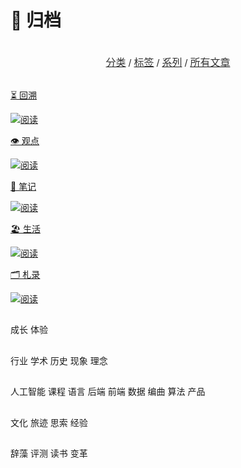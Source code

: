 # 🌳 归档


<center>  
  <br>
  <a href="https://blog.ralvines.top/friend/"><font face="LXGW WenKai Screen" size=3 color="#333333">分类</font></a> / <a href="https://blog.ralvines.top/board/"><font face="LXGW WenKai Screen" size=3 color="#333333">标签</font></a> / <a href="https://blog.ralvines.top/praise/"><font face="LXGW WenKai Screen" size=3 color="#333333">系列</font></a> / <a href="https://blog.ralvines.top/praise/"><font face="LXGW WenKai Screen" size=3 color="#333333">所有文章</font></a>
  <br>
</center>

<br>
<div class="subpage-box">

  <div class="subpage-box-cover">
    <a href="books/" data-pjax-state="">
      <p class="image-caption">⏳ 回溯</p>
      <img alt="阅读" data-src="https://z1.ax1x.com/2023/10/29/pie5xDx.jpg" src="https://z1.ax1x.com/2023/10/29/pie5xDx.jpg" data-loaded="true">
    </a>
  </div>
  <div class="subpage-box-cover">
    <a href="books/" data-pjax-state="">
      <p class="image-caption">👁 观点</p>
      <img alt="阅读" data-src="https://z1.ax1x.com/2023/10/29/pie5xDx.jpg" src="https://z1.ax1x.com/2023/10/29/pie5xDx.jpg" data-loaded="true">
    </a>
  </div>
  <div class="subpage-box-cover">
    <a href="books/" data-pjax-state="">
      <p class="image-caption">📔 笔记</p>
      <img alt="阅读" data-src="https://z1.ax1x.com/2023/10/29/pie5xDx.jpg" src="https://z1.ax1x.com/2023/10/29/pie5xDx.jpg" data-loaded="true">
    </a>
  </div>
  <div class="subpage-box-cover">
    <a href="books/" data-pjax-state="">
      <p class="image-caption">🏖 生活 </p>
      <img alt="阅读" data-src="https://z1.ax1x.com/2023/10/29/pie5xDx.jpg" src="https://z1.ax1x.com/2023/10/29/pie5xDx.jpg" data-loaded="true">
    </a>
  </div>
  <div class="subpage-box-cover">
    <a href="books/" data-pjax-state="">
      <p class="image-caption">🗂️ 札录</p>
      <img alt="阅读" data-src="https://z1.ax1x.com/2023/10/29/pie5xDx.jpg" src="https://z1.ax1x.com/2023/10/29/pie5xDx.jpg" data-loaded="true">
    </a>
  </div>
</div>



## 
 成长
 体验

## 

 行业
 学术
 历史
 现象
 理念

## 

 人工智能
 课程
 语言
 后端
 前端
 数据
 编曲
 算法
 产品

## 

 文化
 旅迹
 思索
 经验

## 

 辞藻
 评测
 读书
 变革

</div>
